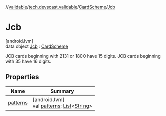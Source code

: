 //[validable](../../../../index.md)/[tech.devscast.validable](../../index.md)/[CardScheme](../index.md)/[Jcb](index.md)

# Jcb

[androidJvm]\
data object [Jcb](index.md) : [CardScheme](../index.md)

JCB cards beginning with 2131 or 1800 have 15 digits. JCB cards beginning with 35 have 16 digits.

## Properties

| Name | Summary |
|---|---|
| [patterns](../patterns.md) | [androidJvm]<br>val [patterns](../patterns.md): [List](https://kotlinlang.org/api/latest/jvm/stdlib/kotlin.collections/-list/index.html)&lt;[String](https://kotlinlang.org/api/latest/jvm/stdlib/kotlin/-string/index.html)&gt; |
